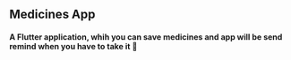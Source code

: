 ## **Medicines App**

#### A Flutter application, whih you can save medicines and app will be send remind when you have to take it :bell:

